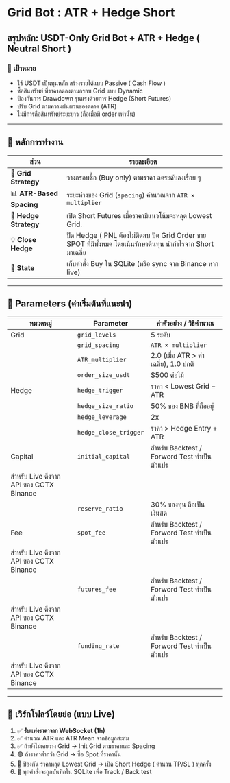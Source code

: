 # Grid Bot : ATR + Hedge Short

## สรุปหลัก: **USDT-Only Grid Bot + ATR + Hedge ( Neutral Short )**

### 🎯 เป้าหมาย

- ใช้ USDT เป็นทุนหลัก สร้างรายได้แบบ Passive ( Cash Flow )
- ซื้อสินทรัพย์ ที่ราคาลดลงตามกรอบ Grid แบบ Dynamic
- ป้องกันการ Drawdown รุนแรงด้วยการ Hedge (Short Futures)
- ปรับ Grid ตามความผันผวนของตลาด (ATR)
- ไม่มีการถือสินทรัพย์ระยะยาว (ถือเมื่อมี order เท่านั้น)

---

## 🧠 หลักการทำงาน

| ส่วน | รายละเอียด |
| --- | --- |
| 🔁 **Grid Strategy** | วางกรอบซื้อ (Buy only) ตามราคา ลดระดับลงเรื่อย ๆ |
| 📊 **ATR-Based Spacing** | ระยะห่างของ Grid (`spacing`) คำนวณจาก `ATR × multiplier` |
| 🔐 **Hedge Strategy** | เปิด Short Futures เมื่อราคามีแนวโน้มจะหลุด Lowest Grid. |
| 💡 **Close Hedge** | ปิด Hedge  ( PNL ต้องไม่ติดลบ ปิด Grid Order ขาย SPOT ที่มีทั้งหมด โดยเน้นรักษาต้นทุน นำกำไรจาก Short มาเฉลี่ย |
| 💾 **State** | เก็บคำสั่ง Buy ใน SQLite (หรือ sync จาก Binance หาก live) |

---

## 🧩 Parameters (ค่าเริ่มต้นที่แนะนำ)

| หมวดหมู่ | Parameter | ค่าตัวอย่าง / วิธีคำนวณ |
| --- | --- | --- |
| Grid | `grid_levels` | 5 ระดับ |
|  | `grid_spacing` | `ATR × multiplier` |
|  | `ATR_multiplier` | 2.0 (เมื่อ ATR > ค่าเฉลี่ย), 1.0 ปกติ |
|  | `order_size_usdt` | $500 ต่อไม้ |
| Hedge | `hedge_trigger` | ราคา < Lowest Grid − ATR |
|  | `hedge_size_ratio` | 50% ของ BNB ที่ถืออยู่ |
|  | `hedge_leverage` | 2x |
|  | `hedge_close_trigger` | ราคา > Hedge Entry + ATR |
| Capital | `initial_capital` | สำหรับ Backtest / Forword Test ทำเป็นตัวแปร 
สำหรับ Live ดึงจาก API ของ CCTX Binance |
|  | `reserve_ratio` | 30% ของทุน ถือเป็นเงินสด |
| Fee | `spot_fee` | สำหรับ Backtest / Forword Test ทำเป็นตัวแปร 
สำหรับ Live ดึงจาก API ของ CCTX Binance |
|  | `futures_fee` | สำหรับ Backtest / Forword Test ทำเป็นตัวแปร 
สำหรับ Live ดึงจาก API ของ CCTX Binance |
|  | `funding_rate` | สำหรับ Backtest / Forword Test ทำเป็นตัวแปร 
สำหรับ Live ดึงจาก API ของ CCTX Binance |

---

## 🔄 เวิร์กโฟลว์โดยย่อ (แบบ Live)

1. ✅ **รับแท่งราคาจาก WebSocket (1h)**
2. ✅ คำนวณ ATR และ ATR Mean จากข้อมูลสะสม
3. ✅ ถ้ายังไม่เคยวาง Grid → Init Grid ตามราคาและ Spacing
4. 🟢 ถ้าราคาต่ำกว่า Grid → ซื้อ Spot ที่ราคานั้น
5. 🧯 ป้องกัน ราคาหลุด Lowest Grid → เปิด Short Hedge ( คำนวน TP/SL ) ทุกครั้ง
6. 💾 ทุกคำสั่งจะถูกบันทึกใน SQLite เพื่อ Track / Back test